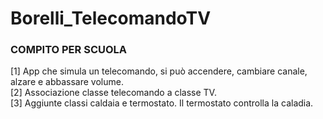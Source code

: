 # Borelli_TelecomandoTV

### COMPITO PER SCUOLA
[1] App che simula un telecomando, si può accendere, cambiare canale, alzare e abbassare volume.\
[2] Associazione classe telecomando a classe TV.\
[3] Aggiunte classi caldaia e termostato. Il termostato controlla la caladia.
